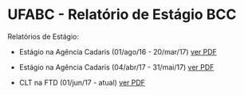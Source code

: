 # UFABC - Relatório de Estágio BCC

Relatórios de Estágio:
- Estágio na Agência Cadaris (01/ago/16 - 20/mar/17)
[ver PDF](https://github.com/RafahCSilva/relatorioEstagio/blob/Relatorio1/relEstagio1.pdf)

- Estágio na Agência Cadaris (04/abr/17 - 31/mai/17)
[ver PDF](https://github.com/RafahCSilva/relatorioEstagio/blob/Relatorio2/relatorioEstagio.pdf)

- CLT na FTD (01/jun/17 - atual)
[ver PDF](https://github.com/RafahCSilva/relatorioEstagio/blob/master/relatorioEstagio.pdf)
